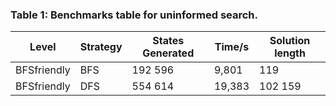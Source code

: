 ### Table 1: Benchmarks table for uninformed search.

| Level             | Strategy | States Generated | Time/s  | Solution length |
|-------------------|----------|------------------|---------|-----------------|
| BFSfriendly       | BFS      | 192 596          | 9,801   | 119             |
| BFSfriendly       | DFS      | 554 614          | 19,383  | 102 159         |
